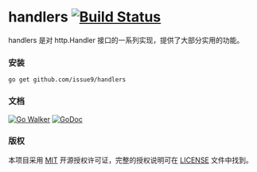 handlers [![Build Status](https://travis-ci.org/issue9/handlers.svg?branch=master)](https://travis-ci.org/issue9/handlers)
======

handlers 是对 http.Handler 接口的一系列实现，提供了大部分实用的功能。


### 安装

```shell
go get github.com/issue9/handlers
```


### 文档

[![Go Walker](https://gowalker.org/api/v1/badge)](https://gowalker.org/github.com/issue9/handlers)
[![GoDoc](https://godoc.org/github.com/issue9/handlers?status.svg)](https://godoc.org/github.com/issue9/handlers)


### 版权

本项目采用 [MIT](https://opensource.org/licenses/MIT) 开源授权许可证，完整的授权说明可在 [LICENSE](LICENSE) 文件中找到。

